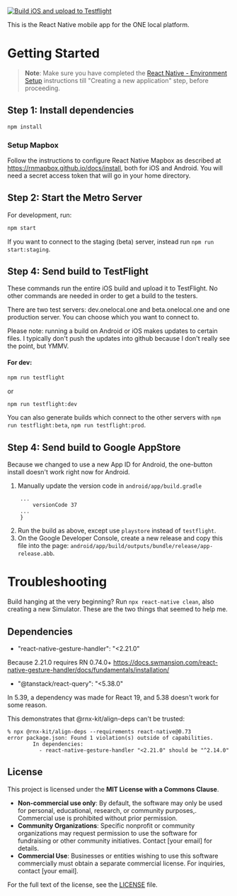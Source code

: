 [![Build iOS and upload to Testflight](https://github.com/onelocalorg/ONE-mobile/actions/workflows/dev-build-upload-ios.yaml/badge.svg?branch=dev)](https://github.com/onelocalorg/ONE-mobile/actions/workflows/dev-build-upload-ios.yaml)

This is the React Native mobile app for the ONE local platform.

# Getting Started

> **Note**: Make sure you have completed the [React Native - Environment Setup](https://reactnative.dev/docs/environment-setup?guide=native) instructions till "Creating a new application" step, before proceeding.

## Step 1: Install dependencies

```bash
npm install
```

### Setup Mapbox

Follow the instructions to configure React Native Mapbox as described at
https://rnmapbox.github.io/docs/install, both for iOS and Android. You will
need a secret access token that will go in your home directory.

## Step 2: Start the Metro Server

For development, run:

```bash
npm start
```

If you want to connect to the staging (beta) server, instead run `npm run start:staging`.

## Step 4: Send build to TestFlight

These commands run the entire iOS build and upload it to TestFlight. No other commands
are needed in order to get a build to the testers.

There are two test servers: dev.onelocal.one and beta.onelocal.one and one production
server. You can choose which you want to connect to.

Please note: running a build on Android or iOS makes updates to certain files. I typically
don't push the updates into github because I don't really see the point, but YMMV.

#### For dev:

```bash
npm run testflight
```

or

```bash
npm run testflight:dev
```

You can also generate builds which connect to the other servers with `npm run testflight:beta`,
`npm run testflight:prod`.

## Step 4: Send build to Google AppStore

Because we changed to use a new App ID for Android, the one-button install doesn't work right
now for Android.

1. Manually update the version code in `android/app/build.gradle`

```defaultConfig {
    ...
        versionCode 37
    ...
    }
```

2. Run the build as above, except use `playstore` instead of `testflight`.
3. On the Google Developer Console, create a new release and copy this file into the page:
   `android/app/build/outputs/bundle/release/app-release.abb`.

# Troubleshooting

Build hanging at the very beginning? Run `npx react-native clean`, also
creating a new Simulator. These are the two things that seemed to help me.

## Dependencies

- "react-native-gesture-handler": "<2.21.0"

Because 2.21.0 requires RN 0.74.0+
https://docs.swmansion.com/react-native-gesture-handler/docs/fundamentals/installation/

- "@tanstack/react-query": "<5.38.0"

In 5.39, a dependency was made for React 19, and 5.38 doesn't work for some reason.

This demonstrates that @rnx-kit/align-deps can't be trusted:

```
% npx @rnx-kit/align-deps --requirements react-native@0.73
error package.json: Found 1 violation(s) outside of capabilities.
        In dependencies:
          - react-native-gesture-handler "<2.21.0" should be "^2.14.0"
```

## License

This project is licensed under the **MIT License with a Commons Clause**.

- **Non-commercial use only**: By default, the software may only be used for personal, educational, research, or community purposes,. Commercial use is prohibited without prior permission.
- **Community Organizations**: Specific nonprofit or community organizations may request permission to use the software for fundraising or other community initiatives. Contact [your email] for details.
- **Commercial Use**: Businesses or entities wishing to use this software commercially must obtain a separate commercial license. For inquiries, contact [your email].

For the full text of the license, see the [LICENSE](./LICENSE) file.
